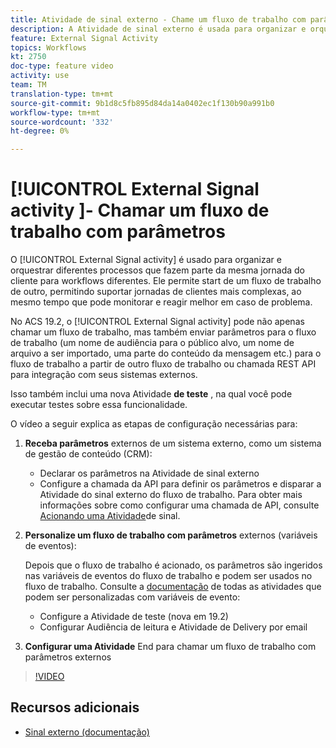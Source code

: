```yaml
---
title: Atividade de sinal externo - Chame um fluxo de trabalho com parâmetros
description: A Atividade de sinal externo é usada para organizar e orquestrar diferentes processos que fazem parte da mesma jornada do cliente para workflows diferentes. Ele permite start de um fluxo de trabalho de outro, permitindo suportar jornadas de clientes mais complexas, ao mesmo tempo que pode monitorar e reagir melhor em caso de problema.
feature: External Signal Activity
topics: Workflows
kt: 2750
doc-type: feature video
activity: use
team: TM
translation-type: tm+mt
source-git-commit: 9b1d8c5fb895d84da14a0402ec1f130b90a991b0
workflow-type: tm+mt
source-wordcount: '332'
ht-degree: 0%

---
```



# [!UICONTROL External Signal activity ]- Chamar um fluxo de trabalho com parâmetros

O [!UICONTROL External Signal activity] é usado para organizar e orquestrar diferentes processos que fazem parte da mesma jornada do cliente para workflows diferentes. Ele permite start de um fluxo de trabalho de outro, permitindo suportar jornadas de clientes mais complexas, ao mesmo tempo que pode monitorar e reagir melhor em caso de problema.

No ACS 19.2, o [!UICONTROL External Signal activity] pode não apenas chamar um fluxo de trabalho, mas também enviar parâmetros para o fluxo de trabalho (um nome de audiência para o público alvo, um nome de arquivo a ser importado, uma parte do conteúdo da mensagem etc.) para o fluxo de trabalho a partir de outro fluxo de trabalho ou chamada REST API para integração com seus sistemas externos.

Isso também inclui uma nova Atividade **de teste** , na qual você pode executar testes sobre essa funcionalidade.

O vídeo a seguir explica as etapas de configuração necessárias para:

1. **Receba parâmetros** externos de um sistema externo, como um sistema de gestão de conteúdo (CRM):

   * Declarar os parâmetros na Atividade de sinal externo
   * Configure a chamada da API para definir os parâmetros e disparar a Atividade do sinal externo do fluxo de trabalho. Para obter mais informações sobre como configurar uma chamada de API, consulte [Acionando uma Atividade](https://docs.campaign.adobe.com/doc/standard/en/api/ACS_API.html#triggering-a-signal-activity)de sinal.

1. **Personalize um fluxo de trabalho com parâmetros** externos (variáveis de eventos):

   Depois que o fluxo de trabalho é acionado, os parâmetros são ingeridos nas variáveis de eventos do fluxo de trabalho e podem ser usados no fluxo de trabalho. Consulte a [documentação](https://helpx.adobe.com/campaign/standard/automating/using/calling-a-workflow-with-external-parameters.html) de todas as atividades que podem ser personalizadas com variáveis de evento:

   * Configure a Atividade de teste (nova em 19.2)
   * Configurar Audiência de leitura e Atividade de Delivery por email

1. **Configurar uma Atividade** End para chamar um fluxo de trabalho com parâmetros externos

>[!VIDEO](https://video.tv.adobe.com/v/27249/?quality=12)

## Recursos adicionais

* [Sinal externo (documentação)](https://docs.adobe.com/content/help/en/campaign-standard/using/managing-processes-and-data/data-management-activities/external-api.html)
